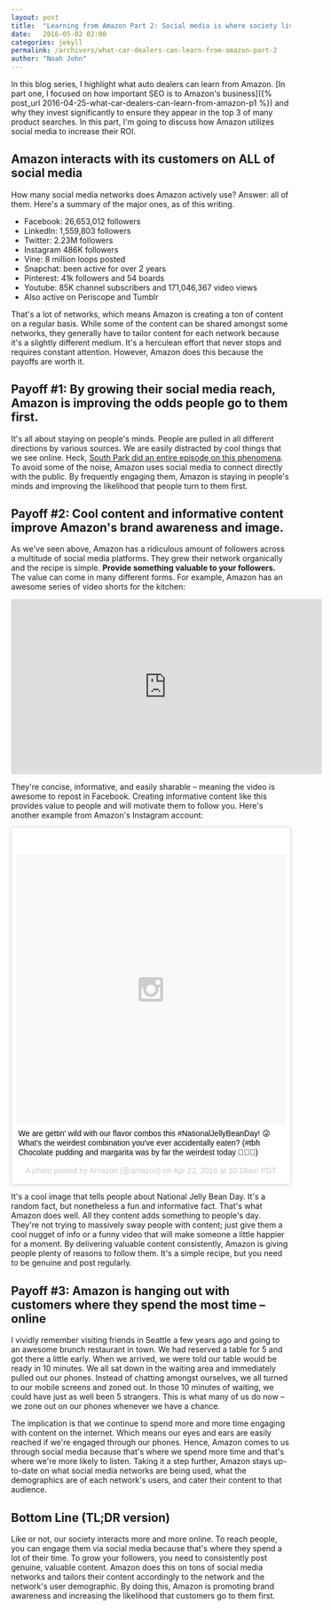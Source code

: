 ```yaml
---
layout: post
title:  "Learning from Amazon Part 2: Social media is where society lives - engage people there!"
date:   2016-05-02 02:00
categories: jekyll
permalink: /archivers/what-car-dealers-can-learn-from-amazon-part-2
author: "Noah John"
---
```


In this blog series, I highlight what auto dealers can learn from Amazon. [In part one, I focused on how important SEO is to Amazon's business]({% post_url 2016-04-25-what-car-dealers-can-learn-from-amazon-p1 %}) and why they invest significantly to ensure they appear in the top 3 of many product searches. In this part, I'm going to discuss how Amazon utilizes social media to increase their ROI.

## Amazon interacts with its customers on ALL of social media

How many social media networks does Amazon actively use? Answer: all of them. Here's a summary of the major ones, as of this writing.

* Facebook: 26,653,012 followers
* LinkedIn: 1,559,803 followers
* Twitter: 2.23M followers
* Instagram 486K followers
* Vine: 8 million loops posted
* Snapchat: been active for over 2 years
* Pinterest: 41k followers and 54 boards
* Youtube: 85K channel subscribers and 171,046,367 video views
* Also active on Periscope and Tumblr

That's a lot of networks, which means Amazon is creating a ton of content on a regular basis. While some of the content can be shared amongst some networks, they generally have to tailor content for each network because it's a slightly different medium. It's a herculean effort that never stops and requires constant attention. However, Amazon does this because the payoffs are worth it.

## Payoff #1: By growing their social media reach, Amazon is improving the odds people go to them first.

It's all about staying on people's minds. People are pulled in all different directions by various sources. We are easily distracted by cool things that we see online. Heck, [South Park did an entire episode on this phenomena][southpark]. To avoid some of the noise, Amazon uses social media to connect directly with the public. By frequently engaging them, Amazon is staying in people's minds and improving the likelihood that people turn to them first.

## Payoff #2: Cool content and informative content improve Amazon's brand awareness and image.

As we've seen above, Amazon has a ridiculous amount of followers across a multitude of social media platforms. They grew their network organically and the recipe is simple.  **Provide something valuable to your followers.** The value can come in many different forms. For example, Amazon has an awesome series of video shorts for the kitchen:

<iframe width="560" height="315" src="https://www.youtube.com/embed/BvyXbKNUEN4" frameborder="0" allowfullscreen></iframe>

They're concise, informative, and easily sharable – meaning the video is awesome to repost in Facebook. Creating informative content like this provides value to people and will motivate them to follow you. Here's another example from Amazon's Instagram account:

<blockquote class="instagram-media" data-instgrm-captioned data-instgrm-version="6" style=" background:#FFF; border:0; border-radius:3px; box-shadow:0 0 1px 0 rgba(0,0,0,0.5),0 1px 10px 0 rgba(0,0,0,0.15); margin: 1px; max-width:658px; padding:0; width:99.375%; width:-webkit-calc(100% - 2px); width:calc(100% - 2px);"><div style="padding:8px;"> <div style=" background:#F8F8F8; line-height:0; margin-top:40px; padding:50.0% 0; text-align:center; width:100%;"> <div style=" background:url(data:image/png;base64,iVBORw0KGgoAAAANSUhEUgAAACwAAAAsCAMAAAApWqozAAAAGFBMVEUiIiI9PT0eHh4gIB4hIBkcHBwcHBwcHBydr+JQAAAACHRSTlMABA4YHyQsM5jtaMwAAADfSURBVDjL7ZVBEgMhCAQBAf//42xcNbpAqakcM0ftUmFAAIBE81IqBJdS3lS6zs3bIpB9WED3YYXFPmHRfT8sgyrCP1x8uEUxLMzNWElFOYCV6mHWWwMzdPEKHlhLw7NWJqkHc4uIZphavDzA2JPzUDsBZziNae2S6owH8xPmX8G7zzgKEOPUoYHvGz1TBCxMkd3kwNVbU0gKHkx+iZILf77IofhrY1nYFnB/lQPb79drWOyJVa/DAvg9B/rLB4cC+Nqgdz/TvBbBnr6GBReqn/nRmDgaQEej7WhonozjF+Y2I/fZou/qAAAAAElFTkSuQmCC); display:block; height:44px; margin:0 auto -44px; position:relative; top:-22px; width:44px;"></div></div> <p style=" margin:8px 0 0 0; padding:0 4px;"> <a href="https://www.instagram.com/p/BEgrmNkoUez/" style=" color:#000; font-family:Arial,sans-serif; font-size:14px; font-style:normal; font-weight:normal; line-height:17px; text-decoration:none; word-wrap:break-word;" target="_blank">We are gettin&#39; wild with our flavor combos this #NationalJellyBeanDay! 😜 What&#39;s the weirdest combination you&#39;ve ever accidentally eaten? (#tbh Chocolate pudding and margarita was by far the weirdest today 🙅🍫🍹)</a></p> <p style=" color:#c9c8cd; font-family:Arial,sans-serif; font-size:14px; line-height:17px; margin-bottom:0; margin-top:8px; overflow:hidden; padding:8px 0 7px; text-align:center; text-overflow:ellipsis; white-space:nowrap;">A photo posted by Amazon (@amazon) on <time style=" font-family:Arial,sans-serif; font-size:14px; line-height:17px;" datetime="2016-04-22T17:18:28+00:00">Apr 22, 2016 at 10:18am PDT</time></p></div></blockquote>
<script async defer src="//platform.instagram.com/en_US/embeds.js"></script>

It's a cool image that tells people about National Jelly Bean Day. It's a random fact, but nonetheless a fun and informative fact. That's what Amazon does well. All they content adds something to people's day. They're not trying to massively sway people with content; just give them a cool nugget of info or a funny video that will make someone a little happier for a moment. By delivering valuable content consistently, Amazon is giving people plenty of reasons to follow them. It's a simple recipe, but you need to be genuine and post regularly.

## Payoff #3: Amazon is hanging out with customers where they spend the most time – online

I vividly remember visiting friends in Seattle a few years ago and going to an awesome brunch restaurant in town. We had reserved a table for 5 and got there a little early. When we arrived, we were told our table would be ready in 10 minutes. We all sat down in the waiting area and immediately pulled out our phones. Instead of chatting amongst ourselves, we all turned to our mobile screens and zoned out. In those 10 minutes of waiting, we could have just as well been 5 strangers. This is what many of us do now – we zone out on our phones whenever we have a chance.  

The implication is that we continue to spend more and more time engaging with content on the internet. Which means our eyes and ears are easily reached if we're engaged through our phones. Hence, Amazon comes to us through social media because that's where we spend more time and that's where we're more likely to listen. Taking it a step further, Amazon stays up-to-date on what social media networks are being used, what the demographics are of each network's users, and cater their content to that audience.

## Bottom Line (TL;DR version)

Like or not, our society interacts more and more online. To reach people, you can engage them via social media because that's where they spend a lot of their time. To grow your followers, you need to consistently post genuine, valuable content. Amazon does this on tons of social media networks and tailors their content accordingly to the network and the network's user demographic. By doing this, Amazon is promoting brand awareness and increasing the likelihood that customers go to them first. 

[southpark]: https://en.wikipedia.org/wiki/Truth_and_Advertising
	